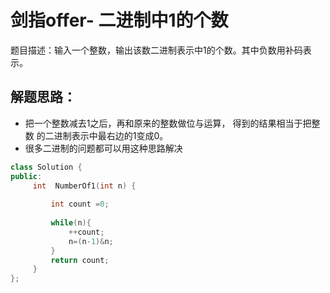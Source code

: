 # 剑指offer- 二进制中1的个数

题目描述：输入一个整数，输出该数二进制表示中1的个数。其中负数用补码表示。


## 解题思路：
- 把一个整数减去1之后，再和原来的整数做位与运算， 得到的结果相当于把整数
的二进制表示中最右边的1变成0。
- 很多二进制的问题都可以用这种思路解决

```c++
class Solution {
public:
     int  NumberOf1(int n) {
         
         int count =0;
         
         while(n){
             ++count;
             n=(n-1)&n;
         }
         return count;
     }
};
```
